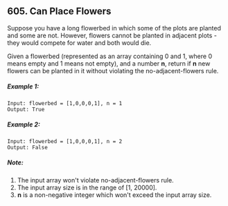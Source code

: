 ## 605. Can Place Flowers

Suppose you have a long flowerbed in which some of the plots are planted and some are not. However, flowers cannot be planted in adjacent plots - they would compete for water and both would die.

Given a flowerbed (represented as an array containing 0 and 1, where 0 means empty and 1 means not empty), and a number **n**, return if **n** new flowers can be planted in it without violating the no-adjacent-flowers rule.

##### Example 1:
```
Input: flowerbed = [1,0,0,0,1], n = 1
Output: True
```
##### Example 2:
```
Input: flowerbed = [1,0,0,0,1], n = 2
Output: False
```

##### Note:
1. The input array won't violate no-adjacent-flowers rule.
1. The input array size is in the range of [1, 20000].
1. **n** is a non-negative integer which won't exceed the input array size.